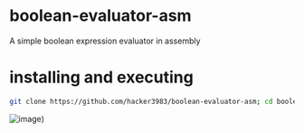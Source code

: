 # boolean-evaluator-asm
A simple boolean expression evaluator in assembly
# installing and executing
```bash
git clone https://github.com/hacker3983/boolean-evaluator-asm; cd boolean-evaluator-asm; ./boolean-evaluator
```
![image](https://user-images.githubusercontent.com/54384337/148316952-c977f04e-90f2-46b4-a9c6-c5cd6a8aca43.png))
